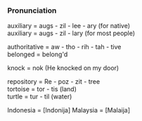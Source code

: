 ### Pronunciation

auxiliary = augs - zil - lee - ary (for native)  
auxiliary = augs - zil - lary (for most people)  

authoritative = aw - tho - rih - tah - tive  
belonged = belong'd  

knock = nok (He knocked on my door)

repository = Re - poz - zit - tree  
tortoise = tor - tis (land)  
turtle = tur - til (water)  

Indonesia = [Indonija]
Malaysia = [Malaija]




